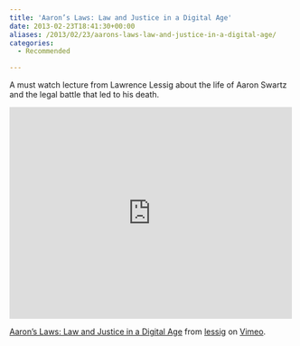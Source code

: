 ```yaml
---
title: 'Aaron’s Laws: Law and Justice in a Digital Age'
date: 2013-02-23T18:41:30+00:00
aliases: /2013/02/23/aarons-laws-law-and-justice-in-a-digital-age/
categories:
  - Recommended

---
```

A must watch lecture from Lawrence Lessig about the life of Aaron Swartz and the legal battle that led to his death.

<iframe src="http://player.vimeo.com/video/60093875" width="500" height="375" frameborder="0" webkitAllowFullScreen mozallowfullscreen allowFullScreen></iframe>

[Aaron&#8217;s Laws: Law and Justice in a Digital Age][1] from [lessig][2] on [Vimeo][3].

 [1]: http://vimeo.com/60093875
 [2]: http://vimeo.com/user187904
 [3]: http://vimeo.com